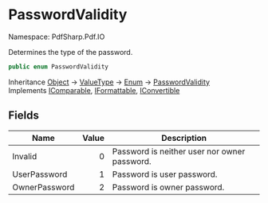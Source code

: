 # PasswordValidity

Namespace: PdfSharp.Pdf.IO

Determines the type of the password.

```csharp
public enum PasswordValidity
```

Inheritance [Object](https://docs.microsoft.com/en-us/dotnet/api/system.object) → [ValueType](https://docs.microsoft.com/en-us/dotnet/api/system.valuetype) → [Enum](https://docs.microsoft.com/en-us/dotnet/api/system.enum) → [PasswordValidity](./pdfsharp.pdf.io.passwordvalidity)<br>
Implements [IComparable](https://docs.microsoft.com/en-us/dotnet/api/system.icomparable), [IFormattable](https://docs.microsoft.com/en-us/dotnet/api/system.iformattable), [IConvertible](https://docs.microsoft.com/en-us/dotnet/api/system.iconvertible)

## Fields

| Name | Value | Description |
| --- | --: | --- |
| Invalid | 0 | Password is neither user nor owner password. |
| UserPassword | 1 | Password is user password. |
| OwnerPassword | 2 | Password is owner password. |
